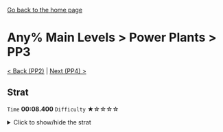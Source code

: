 [Go back to the home page](https://github.com/Doublevil/scbspeedrun)

# Any% Main Levels > Power Plants > PP3

[< Back (PP2)](https://github.com/Doublevil/scbspeedrun/blob/main/levels/any_ml/pp/PP2.md) | [Next (PP4) >](https://github.com/Doublevil/scbspeedrun/blob/main/levels/any_ml/pp/PP4.md)

## Strat

`Time` **00:08.400** `Difficulty` ★☆☆☆☆
<details>
  <summary>Click to show/hide the strat</summary>

  [![Strat animation](https://github.com/Doublevil/scbspeedrun/blob/main/media/levels/pp/PP3_Strat.webp)](https://github.com/Doublevil/scbspeedrun/blob/main/media/levels/pp/PP3_Strat.mp4?raw=true)
</details>

